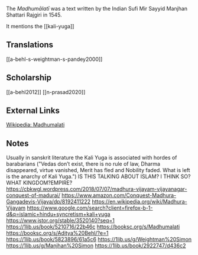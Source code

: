 The *Madhumālatī* was a text written by the Indian Sufi Mir Sayyid Manjhan Shattari Rajgiri in 1545.

It mentions the [[kali-yuga]]

## Translations
[[a-behl-s-weightman-s-pandey2000]]
## Scholarship
[[a-behl2012]]
[[n-prasad2020]]


## External Links
[Wikipedia: Madhumalati](https://en.wikipedia.org/wiki/Madhumalati)


## Notes

Usually in sanskrit literature the Kali Yuga is associated with hordes of barabarians ("Vedas don’t exist, there is no rule of law, Dharma disappeared, virtue vanished, Merit has fled and Nobility faded. What is left is the anarchy of Kali Yuga.") IS THIS TALKING ABOUT ISLAM? I THINK SO? WHAT KINGDOM?EMPIRE?
https://cbkwgl.wordpress.com/2018/07/07/madhura-vijayam-vijayanagar-conquest-of-madurai/
https://www.amazon.com/Conquest-Madhura-Gangadevis-Vijaya/dp/8192411222
https://en.wikipedia.org/wiki/Madhura-Vijayam
https://www.google.com/search?client=firefox-b-1-d&q=islamic+hindu+syncretism+kali+yuga
https://www.jstor.org/stable/3520140?seq=1
https://1lib.us/book/5210716/22b46c
https://booksc.org/s/Madhumalati
https://booksc.org/s/Aditya%20Behl/?e=1
https://1lib.us/book/5823896/61a5c6
https://1lib.us/g/Weightman%20Simon
https://1lib.us/g/Manjhan%20Simon
https://1lib.us/book/2922747/d436c2
